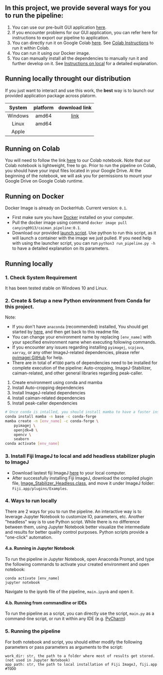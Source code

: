 ## In this project, we provide several ways for you to run the pipeline:  
1. You can use our pre-built GUI application [here](#running-locally-throught-our-distribution).
2. If you encounter problems for our GUI application, you can refer here for instructions to export our pipeline to application.
3. You can directly run it on Google Colab [here](https://colab.research.google.com/drive/1BvHYZRoOla47MwVeV5_0H2-Vko1nm9yW?usp=sharing). See [Colab Instructions](#part-i-running-on-colab) to run it within Colab.  
4. You can run it using our Docker image.
5. You can manually install all the dependencies to manually run it and further develop on it. See [Instructions on local](#part-iii-running-locally) for a detailed explanation.  
## Running locally throught our distribution
If you just want to interact and use this work, the **best** way is to launch our provided application package across platorm.  

| System  | platform |                                      download link                                       |
|:-------:|:--------:|:----------------------------------------------------------------------------------------:|
| Windows |  amd64   | [link](https://github.com/CanYing0913/CaImAn/raw/GUI_dev/resource/exe.win-amd64-3.8.zip) |
|  Linux  |  amd64   |                                                                                          |
|  Apple  |          |                                                                                          |
## Running on Colab
You will need to follow the link [here](https://colab.research.google.com/drive/1BvHYZRoOla47MwVeV5_0H2-Vko1nm9yW?usp=sharing) to our Colab notebook. Note that our Colab notebook is lightweight, free to go. Prior to run the pipeline on Colab, you should have your input files located in your Google Drive. At the beginning of the notebook, we will ask you for permissions to mount your Google Drive on Google Colab runtime.  
## Running on Docker  
Docker Image is already on DockerHub. Current version: `0.1`.  
- First make sure you have [Docker](https://www.docker.com/) installed on your computer.  
- Pull the docker image using command `docker image pull canying0913/caiman_pipeline:0.1`.  
- Download our provided [launch script](https://raw.githubusercontent.com/CanYing0913/CaImAn/master/run_pipeline.py). Use python to run this script, as it will launch a container with the image we just pulled. If you need help with using the launcher script, you can run `python3 run_pipeline.py -h` to have a detailed explanation on its parameters.

## Running locally  
### 1. Check System Requirement  
It has been tested stable on Windows 10 and Linux.  
### 2. Create & Setup a new Python environment from Conda for this project.  
Note:  
- If you don't have `anaconda` (recommended) installed, You should get started by [here](https://www.anaconda.com/), and then get back to this readme file.  
- You can change your environment name by replacing `[env_name]` with your specified environment name when executing following commands.
- If you encounter any issues regarding installing `pyimagej`, `scpjava`, `xarray`, or any other ImageJ-related dependencies, please refer [pyimagej GitHub](https://github.com/imagej/pyimagej#readme) for help.
- There are in total of `#TODO` parts of dependencies need to be installed for complete execution of the pipeline: Auto-cropping, ImageJ-Stabilizer, caiman-related, and other general libraries regarding peak-caller.

1. Create environment using conda and mamba
2. Install Auto-cropping dependencies
3. Install ImageJ-related dependencies
4. Install caiman-related dependencies
5. Install peak-caller dependencies

```bash
# Once conda is intalled, you should install mamba to have a faster install time.
conda install mamba -n base -c conda-forge
mamba create -n [env_name] -c conda-forge \
    pyimagej \
    openjdk=8 \
    opencv \
    seaborn
conda activate [env_name]
```

### 3. Install Fiji ImageJ to local and add headless stabilizer plugin to ImageJ
- Download lastest fiji ImageJ [here](https://imagej.net/software/fiji/downloads) to your local computer.  
- After successfully installing Fiji ImageJ, download the compiled plugin file, [Image_Stabilizer_Headless.class](https://github.com/CanYing0913/CalmAn/raw/master/resource/Image_Stabilizer_Headless.class), and move it under ImageJ folder: `Fiji.app/plugins/Examples`.

### 4. Ways to run locally  
There are 2 ways for you to run the pipeline. An interactive way is to leverage Jupyter Notebook to customize IO, parameters, etc. Another "headless" way is to use Python script. While there is no difference between them, using Jupyter Notebook better visualize the intermediate and results for better quality control purposes. Python scripts provide a "one-click" automation.  
#### 4.a. Running in Jupyter Notebook  
To run the pipeline in Jupyter Notebook, open Anaconda Prompt, and type the following commands to activate your created environment and open notebook:
```
conda activate [env_name]
jupyter notebook
```
Navigate to the ipynb file of the pipeline, `main.ipynb` and open it.  
#### 4.b. Running from commandline or IDEs  
To run the pipeline as a script, you can directly use the script, `main.py` as a command-line script, or run it within any IDE (e.g. [PyCharm](https://www.jetbrains.com/pycharm/))  
### 5. Running the pipeline  
For both notebook and script, you should either modify the following parameters or pass parameters as arguments to the script:  
```
work_dir: str, the path to a folder where most of results get stored. (not used in Jupyter Notebook)
app_path: str, the path to local installation of Fiji ImageJ, fiji.app
#TODO

```
